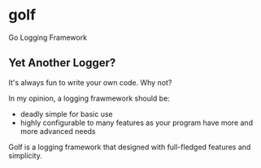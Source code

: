 # golf
Go Logging Framework 

## Yet Another Logger?

It's always fun to write your own code. Why not?

In my opinion, a logging frawmework should be:
 - deadly simple for basic use
 - highly configurable to many features as your program have more and more advanced needs

Golf is a logging framework that designed with full-fledged features and simplicity.
